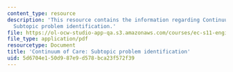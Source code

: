 ```yaml
---
content_type: resource
description: 'This resource contains the information regarding Continuum of Care:
  Subtopic problem identification.'
file: https://ol-ocw-studio-app-qa.s3.amazonaws.com/courses/ec-s11-engineering-capacity-in-community-based-healthcare-fall-2005/5d6704e150d987e9d578bca23f572f39_MITEC_S11F05_link_intro.pdf
file_type: application/pdf
resourcetype: Document
title: 'Continuum of Care: Subtopic problem identification'
uid: 5d6704e1-50d9-87e9-d578-bca23f572f39
---
```

